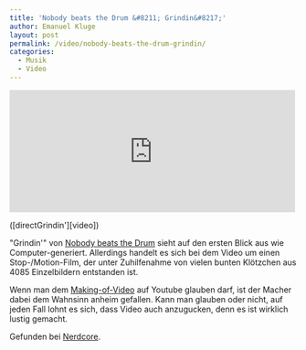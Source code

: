 ```yaml
---
title: 'Nobody beats the Drum &#8211; Grindin&#8217;'
author: Emanuel Kluge
layout: post
permalink: /video/nobody-beats-the-drum-grindin/
categories:
  - Musik
  - Video
---
```


<div style="position: relative; max-width: 500px; padding-top: 42.575758%; margin: 1em 0; overflow: hidden">
  <iframe src="https://player.vimeo.com/video/9625370" width="500" height="281" frameborder="0" webkitallowfullscreen mozallowfullscreen allowfullscreen style="position: absolute; top: 0; right: 0; bottom: 0; left: 0; width: 100%; height: 100%"></iframe>
</div>
([directGrindin'][video])

"Grindin'" von [Nobody beats the Drum][nobodybeatsthedrum] sieht auf den ersten Blick aus wie Computer-generiert. Allerdings handelt es sich bei dem Video um einen Stop-/Motion-Film, der unter Zuhilfenahme von vielen bunten Klötzchen aus 4085 Einzelbildern entstanden ist.

Wenn man dem [Making-of-Video][making_of] auf Youtube glauben darf, ist der Macher dabei dem Wahnsinn anheim gefallen. Kann man glauben oder nicht, auf jeden Fall lohnt es sich, dass Video auch anzugucken, denn es ist wirklich lustig gemacht.

Gefunden bei [Nerdcore][nerdcore].

[video]: http://vimeo.com/9625370
[nobodybeatsthedrum]: http://www.nobodybeatsthedrum.com/
[making_of]: http://www.youtube.com/watch?v=XBqxjvDAAWE&#038;feature=channel
[nerdcore]: http://www.nerdcore.de/wp/2010/02/26/nobody-beats-the-drum-grindin/
